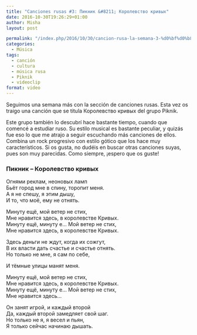 ```yaml
---
title: "Canciones rusas #3: Пикник &#8211; Королевство кривых"
date: 2016-10-30T19:26:29+01:00
author: Misha
layout: post

permalink: "/index.php/2016/10/30/cancion-rusa-la-semana-3-%d0%bf%d0%b8%d0%ba%d0%bd%d0%b8%d0%ba-%d0%ba%d0%be%d1%80%d0%be%d0%bb%d0%b5%d0%b2%d1%81%d1%82%d0%b2%d0%be-%d0%ba%d1%80%d0%b8%d0%b2%d1%8b%d1%85/"
categories:
  - Música
tags:
  - canción
  - cultura
  - música rusa
  - Piknik
  - videoclip
format: video
---
```


Seguimos una semana más con la sección de canciones rusas. Esta vez os traigo una canción que se titula Королевство кривых del grupo Piknik.

Este grupo también lo descubrí hace bastante tiempo, cuando que comencé a estudiar ruso. Su estilo musical es bastante peculiar, y quizás fue eso lo que me atrajo a seguir escuchando más canciones de ellos. Combina un rock progresivo con estilo gótico que los hace muy característicos. Si os gusta, no dudéis en buscar otras canciones suyas, pues son muy parecidas. Como siempre, ¡espero que os guste!

### Пикник &#8211; Королевство кривых

Огнями реклам, неоновых ламп  
Бьёт город мне в спину, торопит меня.  
А я не спешу, я этим дышу,  
И то, что моё, ему не отнять.

Минуту ещё, мой ветер не стих,  
Мне нравится здесь, в королевстве Кривых.  
Минуту ещё, минуту е&#8230; Мой ветер не стих,  
Мне нравится здесь, в королевстве Кривых.

Здесь деньги не ждут, когда их сожгут,  
В их власти дать счастье и счастье отнять.  
Но только не мне, я сам по себе,

И тёмные улицы манят меня.

Минуту ещё, мой ветер не стих,  
Мне нравится здесь, в королевстве Кривых.  
Минуту ещё, минуту е&#8230; Мой ветер не стих,  
Мне нравится здесь&#8230;

Он занят игрой, и каждый второй  
Да, каждый второй замедляет свой шаг.  
Но только не я, я весел и пьян,  
Я только сейчас начинаю дышать.
